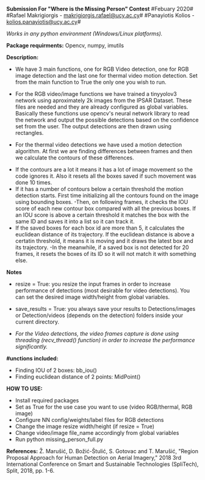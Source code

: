 **Submission For "Where is the Missing Person" Contest**
#Febuary 2020#
#Rafael Makrigiorgis - makrigiorgis.rafael@ucy.ac.cy#
#Panayiotis Kolios - kolios.panayiotis@ucy.ac.cy#


*Works in any python environment (Windows/Linux platforms).*

**Package requirments:**
Opencv, numpy, imutils

**Description:**

* We have 3 main functions, one for RGB Video detection,  one for RGB image detection and the last one for thermal video motion detection. 
Set from the main function to True the only one you wish to run. 

* For the RGB video/image functions we have trained a tinyyolov3 network using aproximately 2k images from the IPSAR Dataset. These files are needed and they are already configured as global variables. Basically these functions use opencv's neural network library to read the network and output the possible detections based on the confidence set from the user. The output detections are then drawn using rectangles.

* For the thermal video detections we have used a motion detection algorithm. At first we are finding differences between frames and then we calculate the contours of these differences.
- If the contours are a lot it means it has a lot of image movement so the code ignores it. Also it resets all the boxes saved if such movement was done 10 times.
- If it has a number of contours below a certain threshold the motion detection starts. First time initializing all the contours found on the image using bounding boxes.
-Then, on following frames, it checks the IOU score of each new contour box compared with all the previous boxes. If an IOU score is above a certain threshold it matches the box with the same ID and saves it into a list so it can track it.
- If the saved boxes for each box id are more than 5, it calculates the euclidean distance of its trajectory. If the euclidean distance is above a certatin threshold, it means it is moving and it draws the latest box and its trajectory.
-In the meanwhile, if a saved box is not detected for 20 frames, it resets the boxes of its ID so it will not match it with something else. 

**Notes**
* resize = True: you resize the input frames in order to increase performance of detections (most desirable for video detections).
You can set the desired image width/height from global variables.

* save_results = True: you always save your results to Detections/images or Detection/videos (depends on the detection) folders inside your current directory.
* *For the Video detections, the video frames capture is done using threading (recv_thread() function) in order to increase the performance significantly.*

**#unctions included:**
- Finding IOU of 2 boxes: bb_iou()
- Finding euclidean distance of 2 points:  MidPoint()



**HOW TO USE:**
- Install required packages
- Set as True for the use case you want to use (video RGB/thermal, RGB image)
- Configure NN config/weights/label files for RGB detections
- Change the image resize width/height (if resize = True)
- Change video/image file_name accordingly from global variables
- Run python missing_person_full.py 

**References:**
Ž. Marušić, D. Božić-Štulić, S. Gotovac and T. Marušić, "Region Proposal Approach for Human Detection on Aerial Imagery," 2018 3rd International Conference on Smart and Sustainable Technologies (SpliTech), Split, 2018, pp. 1-6.
